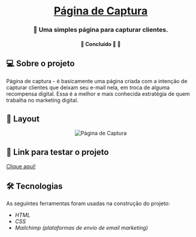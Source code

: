 

<h1 align="center">
      <a href="#" alt="Página de Captura"> Página de Captura </a>
</h1>

<h3 align="center">
    🌱 Uma simples página para capturar clientes.
</h3>

</p>

<h4 align="center">
	🚧   Concluído 🚀 🚧
</h4>

## 💻 Sobre o projeto

Página de captura - é basicamente uma página criada com a intenção de capturar clientes que deixam seu e-mail nela, em troca de alguma recompensa digital. Essa é a melhor e mais conhecida estratégia de quem trabalha no marketing digital.


## 🎨 Layout

<p align="center" style="display: flex; align-items: flex-start; justify-content: center;">
  <img alt="Página de Captura" src="./images/Animação.git">
</p>

## 🚀 Link para testar o projeto

<a href="https://danielsouz4.github.io/pag-de-cap/">
Clique aqui!
</a>

## 🛠 Tecnologias

As seguintes ferramentas foram usadas na construção do projeto:

-   *HTML*
-   *CSS*
-   *Mailchimp (plataformas de envio de email marketing)*
